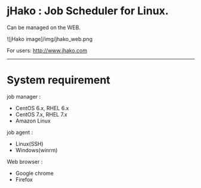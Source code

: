 # jHako : Job Scheduler for Linux. 
Can be managed on the WEB.

![jHako image]/img/jhako_web.png

For users: http://www.jhako.com


----
# System requirement
job manager : 
* CentOS 6.x, RHEL 6.x
* CentOS 7.x, RHEL 7.x
* Amazon Linux

job agent : 
* Linux(SSH)
* Windows(winrm)

Web browser :
* Google chrome
* Firefox